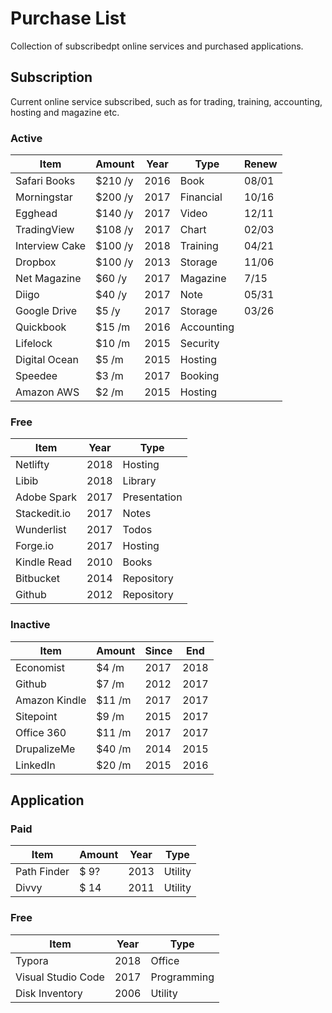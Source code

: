 # Purchase List
Collection of subscribedpt online services and purchased applications. 

## Subscription
Current online service subscribed, such as for trading, training, accounting,  hosting and magazine etc.

### Active

| Item          | Amount   | Year | Type       | Renew |
| ------------- | -------- | ---- | ---------- | ----- |
| Safari Books  | $210  /y | 2016 | Book       | 08/01 |
| Morningstar   | $200  /y | 2017 | Financial  | 10/16 |
| Egghead       | $140  /y | 2017 | Video      | 12/11 |
| TradingView   | $108  /y | 2017 | Chart      | 02/03 |
| Interview Cake| $100  /y | 2018 | Training   | 04/21 |
| Dropbox       | $100  /y | 2013 | Storage    | 11/06 |
| Net Magazine  | $60   /y | 2017 | Magazine   |  7/15 |
| Diigo         | $40   /y | 2017 | Note       | 05/31 |
| Google Drive  | $5    /y | 2017 | Storage    | 03/26 |
| Quickbook     | $15   /m | 2016 | Accounting |   |
| Lifelock      | $10   /m | 2015 | Security   |   |
| Digital Ocean | $5    /m | 2015 | Hosting    |   |
| Speedee       | $3    /m | 2017 | Booking    |   |
| Amazon AWS    | $2    /m | 2015 | Hosting    |   |

### Free

| Item         | Year | Type         |
| ------------ | ---- | ------------ |
| Netlifty     | 2018 | Hosting      |
| Libib        | 2018 | Library      |
| Adobe Spark  | 2017 | Presentation |
| Stackedit.io | 2017 | Notes        |
| Wunderlist   | 2017 | Todos        |
| Forge.io     | 2017 | Hosting      |
| Kindle Read  | 2010 | Books        |
| Bitbucket    | 2014 | Repository   |
| Github       | 2012 | Repository   |

### Inactive

| Item          | Amount   | Since | End  |
| ------------- | -------- | ----- | ---- |
| Economist     | $4    /m | 2017  | 2018 |
| Github        | $7    /m | 2012  | 2017 |
| Amazon Kindle | $11   /m | 2017  | 2017 |
| Sitepoint     | $9    /m | 2015  | 2017 |
| Office 360    | $11   /m | 2017  | 2017 |
| DrupalizeMe   | $40   /m | 2014  | 2015 |
| LinkedIn      | $20   /m | 2015  | 2016 |

## Application

### Paid

| Item         | Amount   | Year | Type         |
| ------------ | -------- | ---- | ------------ |
| Path Finder  |   $ 9?   | 2013 | Utility      |
| Divvy        |   $ 14   | 2011 | Utility      |

### Free

| Item         | Year | Type         |
| ------------ | ---- | ------------ |
| Typora       | 2018 | Office       |
| Visual Studio Code       | 2017 | Programming       |
| Disk Inventory    | 2006 | Utility      |



